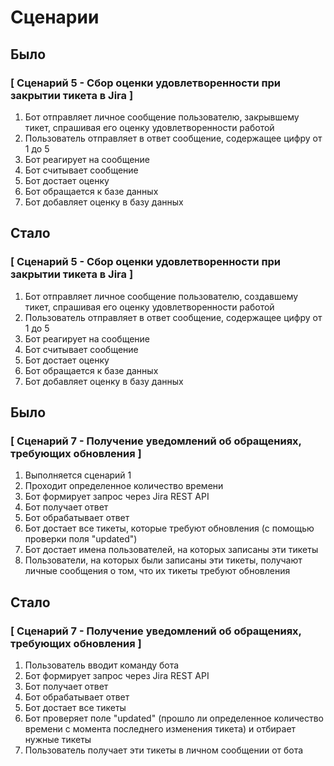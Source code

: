 # Сценарии


## Было

### [ Сценарий 5 - Сбор оценки удовлетворенности при закрытии тикета в Jira ]

1. Бот отправляет личное сообщение пользователю, закрывшему тикет, спрашивая его оценку удовлетворенности работой
2. Пользователь отправляет в ответ сообщение, содержащее цифру от 1 до 5
3. Бот реагирует на сообщение
4. Бот считывает сообщение
5. Бот достает оценку
6. Бот обращается к базе данных
7. Бот добавляет оценку в базу данных

## Стало

### [ Сценарий 5 - Сбор оценки удовлетворенности при закрытии тикета в Jira ]

1. Бот отправляет личное сообщение пользователю, создавшему тикет, спрашивая его оценку удовлетворенности работой
2. Пользователь отправляет в ответ сообщение, содержащее цифру от 1 до 5
3. Бот реагирует на сообщение
4. Бот считывает сообщение
5. Бот достает оценку
6. Бот обращается к базе данных
7. Бот добавляет оценку в базу данных

## Было

### [ Сценарий 7 -  Получение уведомлений об обращениях, требующих обновления ]

1. Выполняется сценарий 1
2. Проходит определенное количество времени
3. Бот формирует запрос через Jira REST API
4. Бот получает ответ
5. Бот обрабатывает ответ
6. Бот достает все тикеты, которые требуют обновления (с помощью проверки поля "updated")
7. Бот достает имена пользователей, на которых записаны эти тикеты
8. Пользователи, на которых были записаны эти тикеты, получают личные сообщения о том, что их тикеты требуют обновления

## Стало

### [ Сценарий 7 -  Получение уведомлений об обращениях, требующих обновления ]

1. Пользователь вводит команду бота
2. Бот формирует запрос через Jira REST API
3. Бот получает ответ
4. Бот обрабатывает ответ
5. Бот достает все тикеты
6. Бот проверяет поле "updated" (прошло ли определенное количество времени с момента последнего изменения тикета) и отбирает нужные тикеты
7. Пользователь получает эти тикеты в личном сообщении от бота